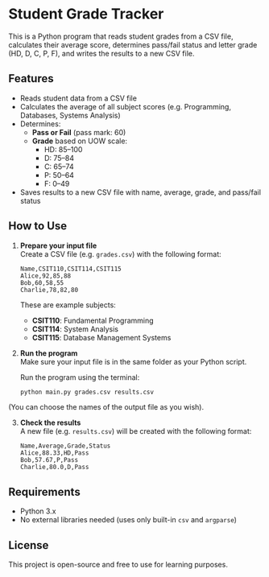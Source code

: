 # Student Grade Tracker

This is a Python program that reads student grades from a CSV file, calculates their average score, determines pass/fail status and letter grade (HD, D, C, P, F), and writes the results to a new CSV file.

## Features

- Reads student data from a CSV file
- Calculates the average of all subject scores (e.g. Programming, Databases, Systems Analysis)
- Determines:
  - **Pass or Fail** (pass mark: 60)
  - **Grade** based on UOW scale:
    - HD: 85–100
    - D: 75–84
    - C: 65–74
    - P: 50–64
    - F: 0–49
- Saves results to a new CSV file with name, average, grade, and pass/fail status

## How to Use

1. **Prepare your input file**  
   Create a CSV file (e.g. `grades.csv`) with the following format:

   ```csv
   Name,CSIT110,CSIT114,CSIT115
   Alice,92,85,88
   Bob,60,58,55
   Charlie,78,82,80
   ```

   These are example subjects:
   - **CSIT110**: Fundamental Programming
   - **CSIT114**: System Analysis
   - **CSIT115**: Database Management Systems

2. **Run the program**  
   Make sure your input file is in the same folder as your Python script.

   Run the program using the terminal:

   ```bash
   python main.py grades.csv results.csv
   ```
(You can choose the names of the output file as you wish).

3. **Check the results**  
   A new file (e.g. `results.csv`) will be created with the following format:

   ```csv
   Name,Average,Grade,Status
   Alice,88.33,HD,Pass
   Bob,57.67,P,Pass
   Charlie,80.0,D,Pass
   ```

## Requirements

- Python 3.x  
- No external libraries needed (uses only built-in `csv` and `argparse`)

## License

This project is open-source and free to use for learning purposes.
